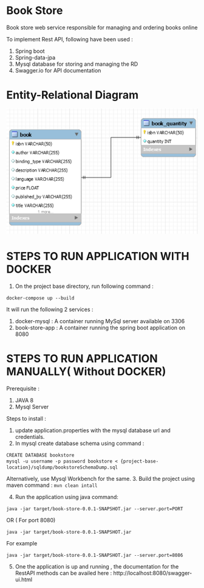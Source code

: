 # Book Store
Book store web service responsible for managing and ordering books online 

To implement Rest API, following have been used : 
1. Spring boot
2. Spring-data-jpa
3. Mysql database for storing and managing the RD
4. Swagger.io for API documentation

# Entity-Relational Diagram
![](images/erdiagram.png)

# STEPS TO RUN APPLICATION WITH DOCKER
1. On the project base directory, run following command : 

````
docker-compose up --build
````
It will run the following 2 services : 
1. docker-mysql : A container running MySql server available on 3306
2. book-store-app : A container running the spring boot application on 8080


# STEPS TO RUN APPLICATION MANUALLY( Without DOCKER)

Prerequisite :
1. JAVA 8
2. Mysql Server

Steps to install : 

1. update application.properties with the mysql database url and credentials.
2. In mysql create database schema using command : 

```
CREATE DATABASE bookstore
mysql -u username -p password bookstore < {project-base-location}/sqldump/bookstoreSchemaDump.sql
```
Alternatively, use Mysql Workbench for the same.
3. Build the project using maven command :
`mvn clean intall`

4. Run the application using java command: 

````
java -jar target/book-store-0.0.1-SNAPSHOT.jar --server.port=PORT
````
OR ( For port 8080)
````
java -jar target/book-store-0.0.1-SNAPSHOT.jar 
````
   
For example
````
java -jar target/book-store-0.0.1-SNAPSHOT.jar --server.port=8086 
````
5. One the application is up and running ,  the documentation for the RestAPI methods can be availed here : 
http://localhost:8080/swagger-ui.html
